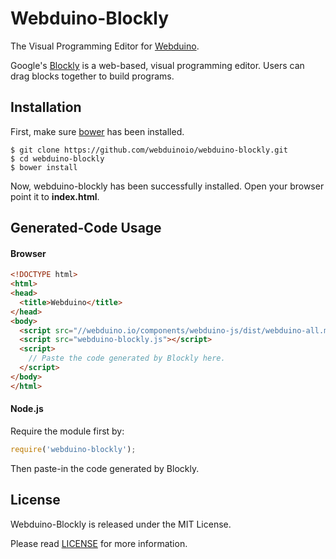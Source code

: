 # Webduino-Blockly

The Visual Programming Editor for [Webduino](http://webduino.io).

Google's [Blockly](https://github.com/google/blockly) is a web-based, visual programming editor. Users can drag blocks together to build programs.

## Installation

First, make sure [bower](http://bower.io) has been installed.

```Shell
$ git clone https://github.com/webduinoio/webduino-blockly.git
$ cd webduino-blockly
$ bower install
```

Now, webduino-blockly has been successfully installed. Open your browser point it to **index.html**.

## Generated-Code Usage

#### Browser


```html
<!DOCTYPE html>
<html>
<head>
  <title>Webduino</title>
</head>
<body>
  <script src="//webduino.io/components/webduino-js/dist/webduino-all.min.js"></script>
  <script src="webduino-blockly.js"></script>
  <script>
    // Paste the code generated by Blockly here.
  </script>
</body>
</html>
```

#### Node.js

Require the module first by:

```javascript
require('webduino-blockly');
```

Then paste-in the code generated by Blockly.

## License

Webduino-Blockly is released under the MIT License.

Please read [LICENSE](LICENSE) for more information.
